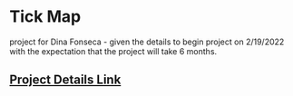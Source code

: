# Tick Map

project for Dina Fonseca - given the details to begin project on 2/19/2022 with the expectation that the project will take 6 months.

## [Project Details Link](https://rutgersconnect-my.sharepoint.com/personal/mrs349_njaes_rutgers_edu/_layouts/15/onedrive.aspx?id=%2Fpersonal%2Fmrs349%5Fnjaes%5Frutgers%5Fedu%2FDocuments%2FAttachments%2FNJ%20Tick%20Map%20Project%20Proposal%28signedDMF%29%2Epdf&parent=%2Fpersonal%2Fmrs349%5Fnjaes%5Frutgers%5Fedu%2FDocuments%2FAttachments)
